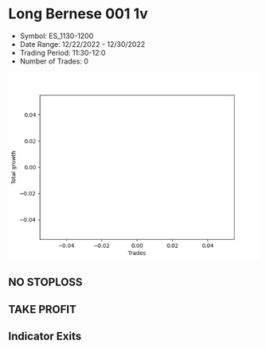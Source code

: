 # Long Bernese 001 1v 
- Symbol: ES_1130-1200
- Date Range: 12/22/2022 - 12/30/2022
- Trading Period: 11:30-12:0
- Number of Trades: 0

![Plot](LongBernese0011vES_1130-1200.png)
## NO STOPLOSS














## TAKE PROFIT











## Indicator Exits

